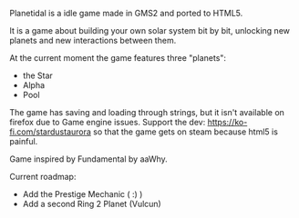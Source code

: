 Planetidal is a idle game made in GMS2 and ported to HTML5.

It is a game about building your own solar system bit by bit, unlocking new planets and new interactions between them.

At the current moment the game features three "planets":
- the Star
- Alpha
- Pool

The game has saving and loading through strings, but it isn't available on firefox due to Game engine issues.
Support the dev: https://ko-fi.com/stardustaurora so that the game gets on steam because html5 is painful.

Game inspired by Fundamental by aaWhy.

Current roadmap:
- Add the Prestige Mechanic ( :) )
- Add a second Ring 2 Planet (Vulcun)
